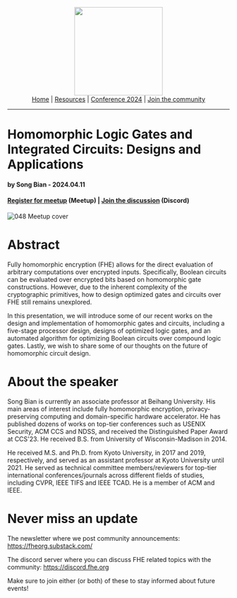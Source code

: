 <!-- Main header navigation -->
<p align="center">
  <img width="200" src="https://user-images.githubusercontent.com/5758427/180978488-db825482-5a58-4c7c-9589-c494a6f0be04.png"><br/>
  <a href="https://fhe-org.github.io">Home</a> | <a href="https://fhe-org.github.io/resources">Resources</a> | <a href="https://fhe-org.github.io/conferences/conference-2024/">Conference 2024</a> | <a href="https://fhe-org.github.io/community">Join the community</a>
</p>
<hr/>
<!-- /Main header navigation -->


# Homomorphic Logic Gates and Integrated Circuits: Designs and Applications
#### by Song Bian - 2024.04.11
#### <a href="https://www.meetup.com/fhe-org/events/299902889/">Register for meetup</a> (Meetup) | <a href="https://discord.fhe.org">Join the discussion</a> (Discord)

![048 Meetup cover](https://github.com/FHE-org/fhe-org.github.io/assets/37557436/f606f3a0-2a23-4c1a-a047-86b6d3c2248a)

# Abstract

Fully homomorphic encryption (FHE) allows for the direct evaluation of arbitrary computations over encrypted inputs. Specifically, Boolean circuits can be evaluated over encrypted bits based on homomorphic gate constructions. However, due to the inherent complexity of the cryptographic primitives, how to design optimized gates and circuits over FHE still remains unexplored.

In this presentation, we will introduce some of our recent works on the design and implementation of homomorphic gates and circuits, including a five-stage processor design, designs of optimized logic gates, and an automated algorithm for optimizing Boolean circuits over compound logic gates. Lastly, we wish to share some of our thoughts on the future of homomorphic circuit design.


# About the speaker

Song Bian is currently an associate professor at Beihang University. His main areas of interest include fully homomorphic encryption, privacy-preserving computing and domain-specific hardware accelerator. He has published dozens of works on top-tier conferences such as USENIX Security, ACM CCS and NDSS, and received the Distinguished Paper Award at CCS'23. He received B.S. from University of Wisconsin-Madison in 2014.

He received M.S. and Ph.D. from Kyoto University, in 2017 and 2019, respectively, and served as an assistant professor at Kyoto University until 2021. He served as technical committee members/reviewers for top-tier international conferences/journals across different fields of studies, including CVPR, IEEE TIFS and IEEE TCAD. He is a member of ACM and IEEE.

# Never miss an update

The newsletter where we post community announcements: https://fheorg.substack.com/

The discord server where you can discuss FHE related topics with the community: https://discord.fhe.org

Make sure to join either (or both) of these to stay informed about future events!
